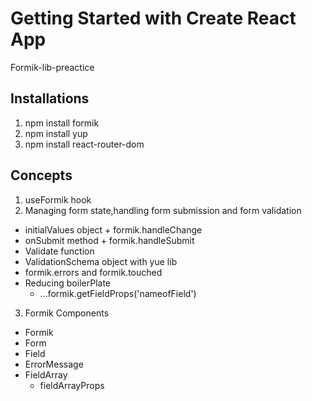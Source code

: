 # Getting Started with Create React App

Formik-lib-preactice

## Installations

1. npm install formik
2. npm install yup
3. npm install react-router-dom

## Concepts

1. useFormik hook
2. Managing form state,handling form submission and form validation
  * initialValues object + formik.handleChange
  * onSubmit method + formik.handleSubmit
  * Validate function
  * ValidationSchema object with yue lib
  * formik.errors and formik.touched
  * Reducing boilerPlate
    - ...formik.getFieldProps('nameofField')

3. Formik Components
  * Formik
  * Form
  * Field
  * ErrorMessage
  * FieldArray
     - fieldArrayProps
